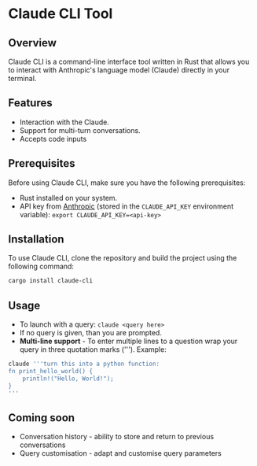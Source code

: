 # Claude CLI Tool

## Overview
Claude CLI is a command-line interface tool written in Rust that allows you to interact with Anthropic's language model (Claude) directly in your terminal.

## Features
- Interaction with the Claude.
- Support for multi-turn conversations.
- Accepts code inputs

## Prerequisites
Before using Claude CLI, make sure you have the following prerequisites:

- Rust installed on your system.
- API key from [Anthropic](https://anthropic.com/) (stored in the `CLAUDE_API_KEY` environment variable): `export CLAUDE_API_KEY=<api-key>`

## Installation
To use Claude CLI, clone the repository and build the project using the following command:

```bash
cargo install claude-cli
```

## Usage
- To launch with a query: `claude <query here>`
- If no query is given, than you are prompted.
- **Multi-line support** - To enter multiple lines to a question wrap your query in three quotation marks ('''). Example:
```bash
claude '''turn this into a python function: 
fn print_hello_world() {
    println!("Hello, World!");
}
'''
```

## Coming soon
* Conversation history - ability to store and return to previous conversations
* Query customisation - adapt and customise query parameters